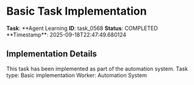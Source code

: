# Basic Task Implementation

**Task**: **Agent Learning
**ID**: task_0568
**Status**: COMPLETED
**Timestamp\*\*: 2025-09-18T22:47:49.680124

## Implementation Details

This task has been implemented as part of the automation system.
Task type: Basic implementation
Worker: Automation System
